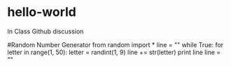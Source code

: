 # hello-world
In Class Github discussion

#Random Number Generator
from random import *
line = ""
while True:
  for letter in range(1, 50):
    letter = randint(1, 9)
    line += str(letter)
  print line
  line = ""
